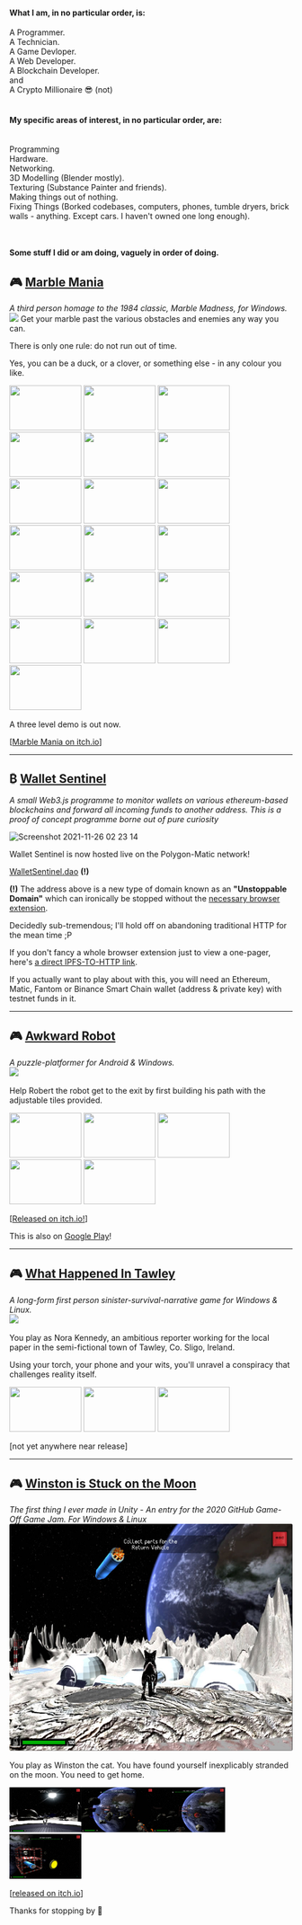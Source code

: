 
<h4>What I am, in no particular order, is:</h4>
A Programmer.
<br/>A Technician.
<br/>A Game Devloper.
<br/>A Web Developer.
<br/>A Blockchain Developer.
<br/>
and
<br/>A Crypto Millionaire 😎 (not)<br/><br/>
<h4>My specific areas of interest, in no particular order, are:</h4>
<br/>Programming
<br/>Hardware.
<br/>Networking.
<br/>3D Modelling (Blender mostly).
<br/>Texturing (Substance Painter and friends).
<br/>Making things out of nothing.
<br/>Fixing Things (Borked codebases, computers, phones, tumble dryers, brick walls - anything. Except cars. I haven't owned one long enough).


<br/><br/>
<b>Some stuff I did or am doing, vaguely in order of doing.</b>


<h2>🎮 <a href="https://github.com/ducksplash/MarbleMania">Marble Mania</a></h2>
<i>A third person homage to the 1984 classic, Marble Madness, for Windows.</i><br/>
<img src="https://user-images.githubusercontent.com/11778864/155048470-cfe21e08-6165-4d19-a2d3-fd3b3d17c738.png">
Get your marble past the various obstacles and enemies any way you can.

There is only one rule: do not run out of time.

Yes, you can be a duck, or a clover, or something else - in any colour you like.


<img src="https://user-images.githubusercontent.com/11778864/169695625-3be1a447-7d27-43df-97ec-a39489ef36e1.png" width="128" height="80"> <img src="https://user-images.githubusercontent.com/11778864/169695631-a452b6dd-5ba5-4d50-b198-e6f3448bedae.png" width="128" height="80"> <img src="https://user-images.githubusercontent.com/11778864/169695633-1f8bbc7a-2ec5-42b1-b942-9f890d738a65.png" width="128" height="80"> <img src="https://user-images.githubusercontent.com/11778864/169695637-498ccda8-2595-4581-bb9f-3582533f6c53.png" width="128" height="80"> <img src="https://user-images.githubusercontent.com/11778864/169695641-4714f3ac-48dc-433e-b19c-a1b5169f285d.png" width="128" height="80"> <img src="https://user-images.githubusercontent.com/11778864/169695642-eb2c5812-641b-4b5a-9be1-55c760f215f6.png" width="128" height="80"> <img src="https://user-images.githubusercontent.com/11778864/169695644-e0caa466-a436-4775-a438-d37d56fadc45.png" width="128" height="80"> <img src="https://user-images.githubusercontent.com/11778864/169695646-fb4cf6ba-f218-41f5-a88e-09cfaf1264ce.png" width="128" height="80"> <img src="https://user-images.githubusercontent.com/11778864/169695648-9b28d22e-31fa-45e5-a1cf-1eacba945bf9.png" width="128" height="80"> <img src="https://user-images.githubusercontent.com/11778864/169695652-e87b8515-08af-4de8-b3b8-b85cc28ccf37.png" width="128" height="80"> <img src="https://user-images.githubusercontent.com/11778864/169695653-1ab55594-77e5-4bb3-8af1-012394058b34.png" width="128" height="80"> <img src="https://user-images.githubusercontent.com/11778864/169695655-65434ea1-b1bc-4f42-ae03-0458ed0460a6.png" width="128" height="80"> <img src="https://user-images.githubusercontent.com/11778864/169695658-8745b337-114a-404b-9db9-c38b5f02eba2.png" width="128" height="80"> <img src="https://user-images.githubusercontent.com/11778864/169695659-2b0d4be4-d3ce-4730-8d67-90213b8fe2dd.png" width="128" height="80"> <img src="https://user-images.githubusercontent.com/11778864/155138845-d92d1f0e-019f-478b-a842-36184da4bec4.png" width="128" height="80"> <img src="https://user-images.githubusercontent.com/11778864/155048481-8f4c4b6c-3a5a-467a-bf04-e4a27b5df3ae.png" width="128" height="80"> <img src="https://user-images.githubusercontent.com/11778864/155139491-36ecf144-63e9-465c-a773-0db1d5fff42c.png" width="128" height="80"> <img src="https://user-images.githubusercontent.com/11778864/155048488-088b48be-d876-44c2-8284-88c28c1807b1.png" width="128" height="80"> <img src="https://user-images.githubusercontent.com/11778864/155178267-557cbe3c-86a2-4d8a-86d6-7ea2210e5ce1.png" width="128" height="80">  
  
A three level demo is out now.

[<a href="https://ducksplash.itch.io/marblemania">Marble Mania on itch.io</a>]


<hr/>  
<h2>₿ <a href="https://github.com/ducksplash/WalletSentinel">Wallet Sentinel</a></h2>
<i>A small Web3.js programme to monitor wallets on various ethereum-based blockchains and forward all incoming funds to another address.  This is a proof of concept programme borne out of pure curiosity</i>

![Screenshot 2021-11-26 02 23 14](https://user-images.githubusercontent.com/11778864/143518798-64f019e4-0b4d-4389-a018-edb4105ff292.png)

Wallet Sentinel is now hosted live on the Polygon-Matic network!
  
  <a href="http://walletsentinel.dao">WalletSentinel.dao</a> <b>(!)</b>
  
  <b>(!)</b> The address above is a new type of domain known as an <b>"Unstoppable Domain"</b> which can ironically be stopped without the <a href="https://unstoppabledomains.com/extension">necessary browser extension</a>.
  
  Decidedly sub-tremendous; I'll hold off on abandoning traditional HTTP for the mean time ;P 
  
  If you don't fancy a whole browser extension just to view a one-pager, here's <a href="https://bafybeibcymhvludsay2fk5kj2y7z5zchiwbenamz6xfa5qrg44uv63aqv4.ipfs.infura-ipfs.io">a direct IPFS-TO-HTTP link</a>.
  
  If you actually want to play about with this, you will need an Ethereum, Matic, Fantom or Binance Smart Chain wallet (address & private key) with testnet funds in it.

<hr/>
<h2>🎮 <a href="https://github.com/ducksplash/AwkwardRobot">Awkward Robot</a></h2>
<i>A puzzle-platformer for Android & Windows.</i><br/>
<img src="https://user-images.githubusercontent.com/11778864/124947226-8ffc4680-e007-11eb-80cd-24f93a46834d.png">

Help Robert the robot get to the exit by first building his path with the adjustable tiles provided.

<img src="https://user-images.githubusercontent.com/11778864/124947215-8d99ec80-e007-11eb-902f-89415b944bcc.png" width="128" height="80"> <img src="https://user-images.githubusercontent.com/11778864/124947236-91c60a00-e007-11eb-89bf-4686d18a351f.png" width="128" height="80"> <img src="https://user-images.githubusercontent.com/11778864/124947245-94286400-e007-11eb-8536-1182a23120af.png" width="128" height="80"> <img src="https://user-images.githubusercontent.com/11778864/124947267-97235480-e007-11eb-9e62-6dac3928b37c.png" width="128" height="80"> <img src="https://user-images.githubusercontent.com/11778864/124947283-9a1e4500-e007-11eb-9096-a6d0db8d0d4b.png" width="128" height="80">  
  
[<a href="https://ducksplash.itch.io/awkwardrobot">Released on itch.io!</a>]

This is also on <a href="https://play.google.com/store/apps/details?id=com.duckSPLASH.AwkwardRobot">Google Play</a>!

<hr/>
<h2>🎮 <a href="https://github.com/ducksplash/WHIT">What Happened In Tawley</a></h2>
<i>A long-form first person sinister-survival-narrative game for Windows & Linux.</i><br/>
<img src="https://media.githubusercontent.com/media/ducksplash/WHIT/main/screenshots/3.jpg">

You play as Nora Kennedy, an ambitious reporter working for the local paper in the semi-fictional town of Tawley, Co. Sligo, Ireland.

Using your torch, your phone and your wits, you'll unravel a conspiracy that challenges reality itself.


<img src="https://media.githubusercontent.com/media/ducksplash/WHIT/main/screenshots/1.jpg" width="128" height="80"> <img src="https://media.githubusercontent.com/media/ducksplash/WHIT/main/screenshots/2.jpg" width="128" height="80"> <img src="https://media.githubusercontent.com/media/ducksplash/WHIT/main/screenshots/4.jpg" width="128" height="80">

[not yet anywhere near release]

<hr/>
<h2>🎮 <a href="https://github.com/ducksplash/moonshot">Winston is Stuck on the Moon</a></h2>
<i>The first thing I ever made in Unity - An entry for the 2020 GitHub Game-Off Game Jam. For Windows & Linux</i><br/>
<img src="https://github.com/ducksplash/moonshot/blob/master/screenshots/1.jpg">

You play as Winston the cat. You have found yourself inexplicably stranded on the moon.
You need to get home.


<img src="https://github.com/ducksplash/moonshot/blob/master/screenshots/2.jpg" width="128" height="80"><img src="https://github.com/ducksplash/moonshot/blob/master/screenshots/3.jpg" width="128" height="80"><img src="https://github.com/ducksplash/moonshot/blob/master/screenshots/4.jpg" width="128" height="80"><img src="https://github.com/ducksplash/moonshot/blob/master/screenshots/5.jpg" width="128" height="80">

[<a href="https://ducksplash.itch.io/winston-is-stuck-on-the-moon">released on itch.io</a>]




<!---
ducksplash/ducksplash is a ✨ special ✨ repository because its `README.md` (this file) appears on your GitHub profile.
You can click the Preview link to take a look at your changes.
--->
  
  
Thanks for stopping by 👋


